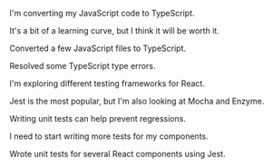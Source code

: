 I'm converting my JavaScript code to TypeScript.

It's a bit of a learning curve, but I think it will be worth it.

Converted a few JavaScript files to TypeScript.

Resolved some TypeScript type errors.

I'm exploring different testing frameworks for React.

Jest is the most popular, but I'm also looking at Mocha and Enzyme.

Writing unit tests can help prevent regressions.

I need to start writing more tests for my components.

Wrote unit tests for several React components using Jest.